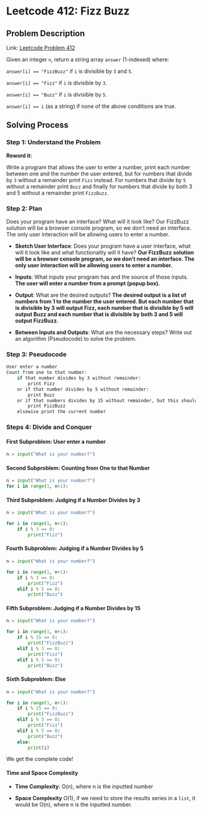 # Leetcode 412: Fizz Buzz 
## Problem Description
Link: [Leetcode Problem 412](https://leetcode.com/problems/fizz-buzz/description/)

Given an integer `n`, return a string array `answer` (1-indexed) where:

`answer[i] == "FizzBuzz"` if `i` is divisible by `3` and `5`.

`answer[i] == "Fizz"` if `i` is divisible by `3`.

`answer[i] == "Buzz"` if `i` is divisible by `5`.

`answer[i] == i` (as a string) if none of the above conditions are true.

## Solving Process

### Step 1: Understand the Problem
**Reword it:**

Write a program that allows the user to enter a number, print each number between one and the number the user entered, but for numbers that divide by `3` without a remainder print `Fizz` instead. For numbers that divide by `5` without a remainder print `Buzz` and finally for numbers that divide by both 3 and 5 without a remainder print `FizzBuzz`.

### Step 2: Plan

Does your program have an interface? What will it look like? Our FizzBuzz solution will be a browser console program, so we don’t need an interface. The only user interaction will be allowing users to enter a number.

- **Sketch User Interface**: Does your program have a user interface, what will it look like and what functionality will it have? **Our FizzBuzz solution will be a browser console program, so we don’t need an interface. The only user interaction will be allowing users to enter a number.**

- **Inputs**: What inputs your program has and the source of those inputs. **The user will enter a number from a prompt (popup box).**

- **Output**: What are the desired outputs? **The desired output is a list of numbers from 1 to the number the user entered. But each number that is divisible by 3 will output Fizz, each number that is divisible by 5 will output Buzz and each number that is divisible by both 3 and 5 will output FizzBuzz.**

- **Between Inputs and Outputs**: What are the necessary steps? Write out an algorithm (Pseudocode) to solve the problem.

### Step 3: Pseudocode

```Bash
User enter a number
Count from one to that number:
    if that number divides by 3 without remainder:
        print Fizz
    or if that number divides by 5 without remainder:
        print Buzz
    or if that numbers divides by 15 without remainder, but this should be before judging if it divides by 3 or 5:
        print FizzBuzz
    elsewise print the current number
```

### Steps 4: Divide and Conquer

#### **First Subproblem**: User enter a number

```Python
n = input("What is your number?")
```

#### **Second Subproblem**: Counting from One to that Number
```Python
n = input("What is your number?")
for i in range(1, n+1):
```

#### **Third Subproblem**: Judging if a Number Divides by 3
```Python
n = input("What is your number?")

for i in range(1, n+1):
    if i % 3 == 0:
        print("Fizz")
```

#### **Fourth Subproblem**: Judging if a Number Divides by 5
```Python
n = input("What is your number?")

for i in range(1, n+1):
    if i % 3 == 0:
        print("Fizz")
    elif i % 5 == 0:
        print("Buzz")
```

#### **Fifth Subproblem**: Judging if a Number Divides by 15
```Python
n = input("What is your number?")

for i in range(1, n+1):
    if i % 15 == 0:
        print("FizzBuzz") 
    elif i % 3 == 0:
        print("Fizz")
    elif i % 5 == 0:
        print("Buzz")
```

#### **Sixth Subproblem**: Else
```Python
n = input("What is your number?")

for i in range(1, n+1):
    if i % 15 == 0:
        print("FizzBuzz") 
    elif i % 3 == 0:
        print("Fizz")
    elif i % 5 == 0:
        print("Buzz")
    else:
        print(i)
```

We get the complete code!

#### Time and Space Complexity
- **Time Complexity**: O(n), where n is the inputted number

- **Space Complexity** O(1), if we need to store the results series in a `list`, it would be O(n), where n is the inputted number.
